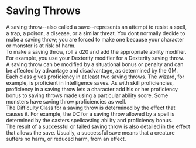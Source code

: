 # Saving Throws 
A saving throw--also called a save--represents an attempt to resist a spell, a trap, a poison, a disease, or a similar threat. You dont normally decide to make a saving throw; you are forced to make one because your character or monster is at risk of harm.   
To make a saving throw, roll a d20 and add the appropriate ability modifier. For example, you use your Dexterity modifier for a Dexterity saving throw.   
A saving throw can be modified by a situational bonus or penalty and can be affected by advantage and disadvantage, as determined by the GM.    
Each class gives proficiency in at least two saving throws. The wizard, for example, is proficient in Intelligence saves. As with skill proficiencies, proficiency in a saving throw lets a character add his or her proficiency bonus to saving throws made using a particular ability score. Some monsters have saving throw proficiencies as well.    
The Difficulty Class for a saving throw is determined by the effect that causes it. For example, the DC for a saving throw allowed by a spell is determined by the casters spellcasting ability and proficiency bonus.    
The result of a successful or failed saving throw is also detailed in the effect that allows the save. Usually, a successful save means that a creature suffers no harm, or reduced harm, from an effect.